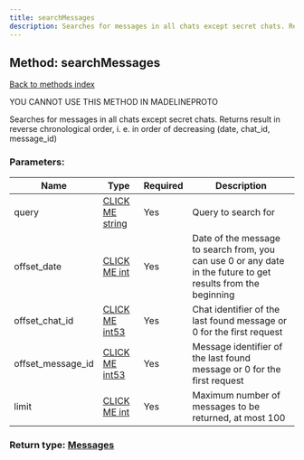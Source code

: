 ```yaml
---
title: searchMessages
description: Searches for messages in all chats except secret chats. Returns result in reverse chronological order, i. e. in order of decreasing (date, chat_id, message_id)
---
```

## Method: searchMessages  
[Back to methods index](index.md)


YOU CANNOT USE THIS METHOD IN MADELINEPROTO


Searches for messages in all chats except secret chats. Returns result in reverse chronological order, i. e. in order of decreasing (date, chat_id, message_id)

### Parameters:

| Name     |    Type       | Required | Description |
|----------|---------------|----------|-------------|
|query|[CLICK ME string](../types/string.md) | Yes|Query to search for|
|offset\_date|[CLICK ME int](../types/int.md) | Yes|Date of the message to search from, you can use 0 or any date in the future to get results from the beginning|
|offset\_chat\_id|[CLICK ME int53](../types/int53.md) | Yes|Chat identifier of the last found message or 0 for the first request|
|offset\_message\_id|[CLICK ME int53](../types/int53.md) | Yes|Message identifier of the last found message or 0 for the first request|
|limit|[CLICK ME int](../types/int.md) | Yes|Maximum number of messages to be returned, at most 100|


### Return type: [Messages](../types/Messages.md)

